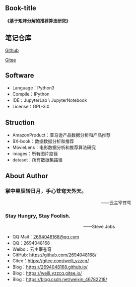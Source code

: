 ## Book-title
**《基于矩阵分解的推荐算法研究》**

## 笔记仓库
[Github](git@github.com:2694048168/UndergraduateGraduationProject.git)


[Gitee](git@gitee.com:weili_yzzcq/UndergraduateGraduationProject.git)

## Software

- Language：Python3
- Compile：IPython
- IDE：JupyterLab \ JupyterNotebook
- License：GPL-3.0

## Struction

- AmazonProduct：亚马逊产品数据分析和产品推荐
- BX-book：数据数据分析和推荐
- MovieLens：电影数据分析和推荐算法研究
- images：所有图片路径
- dataset：所有数据集路径

## About Author

### 掌中星辰转日月，手心苍穹天外天。
&emsp;&emsp;&emsp;&emsp;&emsp;&emsp;&emsp;&emsp;&emsp;&emsp;&emsp;&emsp;&emsp;&emsp;&emsp;&emsp;&emsp;&emsp;&emsp;&emsp;&emsp;&emsp;——云主宰苍穹

### Stay Hungry, Stay Foolish.
&emsp;&emsp;&emsp;&emsp;&emsp;&emsp;&emsp;&emsp;&emsp;&emsp;&emsp;&emsp;&emsp;&emsp;&emsp;&emsp;&emsp;&emsp;——Steve Jobs

- QQ Mail：2694048168@qq.com
- QQ：2694048168
- Weibo：云主宰苍穹
- GitHub: https://github.com/2694048168/
- Gitee：https://gitee.com/weili_yzzcq/
- Blog：https://2694048168.github.io/
- Blog：https://weili_yzzcq.gitee.io/ 
- Blog：https://blog.csdn.net/weixin_46782218/